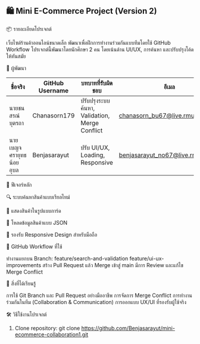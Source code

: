 <h2>🛍️ Mini E-Commerce Project (Version 2)</h2>

📦 รายละเอียดโปรเจกต์

เว็บไซต์ร้านค้าออนไลน์ขนาดเล็ก พัฒนาเพื่อฝึกการทำงานร่วมกันแบบทีมโดยใช้ GitHub Workflow
โปรเจกต์นี้พัฒนาโดยนักศึกษา 2 คน โดยเน้นด้าน UI/UX, การค้นหา และปรับปรุงโค้ดให้ทันสมัย

👥 ผู้พัฒนา

| ชื่อจริง | GitHub Username | บทบาทที่รับผิดชอบ |อีเมล |
|---------|---------|---------|---------| 
|นายชนสรณ์ บุตรถา| Chanasorn179 | ปรับปรุงระบบค้นหา, Validation, Merge Conflict |chanasorn_bu67@live.rmutl.ac.th|
|นายเบญจศรายุทธ  น้อยอุบล| Benjasarayut | ปรับ UI/UX, Loading, Responsive |benjasarayut_no67@live.rmutl.ac.th |

🌟 ฟีเจอร์หลัก

🔍 ระบบค้นหาสินค้าแบบเรียลไทม์

🎨 แสดงสินค้าในรูปแบบการ์ด

📄 โหลดข้อมูลสินค้าแบบ JSON

📱 รองรับ Responsive Design สำหรับมือถือ

🔁 GitHub Workflow ที่ใช้

ทำงานแยกบน Branch:
feature/search-and-validation
feature/ui-ux-improvements
สร้าง Pull Request แล้ว Merge เข้าสู่ main
มีการ Review และแก้ไข Merge Conflict

📘 สิ่งที่ได้เรียนรู้

การใช้ Git Branch และ Pull Request อย่างมืออาชีพ
การจัดการ Merge Conflict
การทำงานร่วมกันในทีม (Collaboration & Communication)
การออกแบบ UX/UI ที่รองรับผู้ใช้จริง

🛠 วิธีใช้งานโปรเจกต์

1. Clone repository:
git clone https://github.com/Benjasarayut/mini-ecommerce-collaboration1.git
